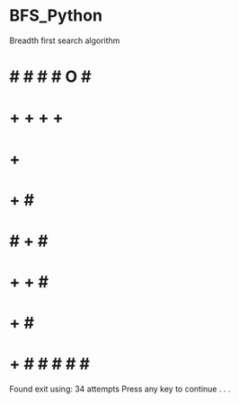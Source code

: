 # BFS_Python

Breadth first search algorithm

# # # # # O # #
#   + + + +   #
#   +         #
#   + #       #
# # + #       #
# + + #       #
# +   #       #
# + # # # # # #

Found exit using: 34 attempts
Press any key to continue . . .



